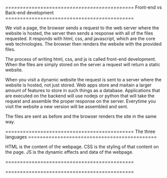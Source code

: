 _============================================_
Front-end vs Back-end development
_============================================_

We visit a page, the browser sends a request to the web server where the website is hosted, the server then sends a response with all of the files requested. It responds with html, css, and javascript, which are the core web technologies. The browser then renders the website with the provided files.

The process of writing html, css, and js is called front-end development. When the files are simply stored on the server a request will return a static website.

When you visit a dynamic website the request is sent to a server where the website is hosted, not just stored. Web apps store and maitain a larger amount of features to store in such things as a database. Applications that are executed on the backend will use nodejs or python that will take the request and assemble the proper response on the server. Everytime you visit the website a new version will be assembled and sent.

The files are sent as before and the browser renders the site in the same way.

_============================================_
The three languages
_============================================_

HTML is the content of the webpage. CSS is the styling of that content on the page. JS is the dynamic effects and data of the webpage.

_============================================_

_============================================_
